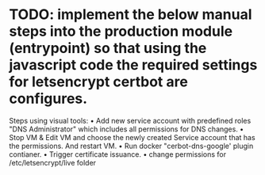 # TODO: implement the below manual steps into the production module (entrypoint) so that using the javascript code the required settings for letsencrypt certbot are configures.

Steps using visual tools: 
• Add new service account with predefined roles "DNS Administrator" which includes all permissions for DNS changes. 
• Stop VM & Edit VM and choose the newly created Service account that has the permissions. And restart VM.
• Run docker "cerbot-dns-google' plugin contianer.
• Trigger certificate issuance.
• change permissions for /etc/letsencrypt/live folder 